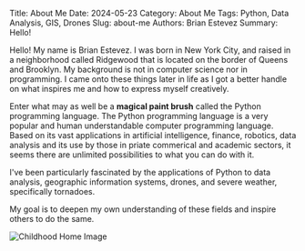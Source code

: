 Title: About Me
Date: 2024-05-23
Category: About Me
Tags: Python, Data Analysis, GIS, Drones
Slug: about-me
Authors: Brian Estevez
Summary: Hello!

Hello! My name is Brian Estevez. I was born in New York City, and raised in a neighborhood called Ridgewood that is located on the border of Queens and Brooklyn. 
My background is not in computer science nor in programming. I came onto these things later in life as I got a better handle on what inspires me and how to express myself creatively.

Enter what may as well be a **magical paint brush** called the Python programming language. The Python programming language is a very popular and human understandable computer programming language. Based on its vast applications in artificial intelligence, finance, robotics, data analysis and its use by those in priate commerical and academic sectors, it seems there are unlimited possibilities to what you can do with it.  

I've been particularly fascinated by the applications of Python to data analysis, geographic information systems, drones, and severe weather, specifically tornadoes. 

My goal is to deepen my own understanding of these fields and inspire others to do the same.



![Childhood Home Image](https://ssl.cdn-redfin.com/photo/269/bigphoto/719/2995719_7.jpg)